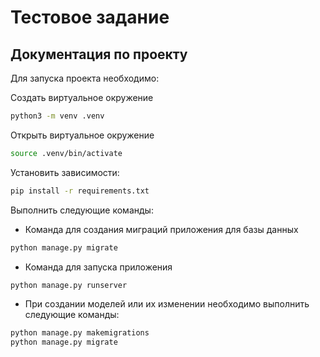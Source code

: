 # Тестовое задание

## Документация по проекту

Для запуска проекта необходимо:

Создать виртуальное окружение
```bash
python3 -m venv .venv
```

Открыть виртуальное окружение
```bash
source .venv/bin/activate
```

Установить зависимости:
```bash
pip install -r requirements.txt
```

Выполнить следующие команды:

* Команда для создания миграций приложения для базы данных
```bash
python manage.py migrate
```

* Команда для запуска приложения
```bash
python manage.py runserver
```

* При создании моделей или их изменении необходимо выполнить следующие команды:
```bash
python manage.py makemigrations
python manage.py migrate
```